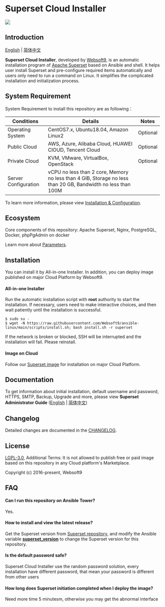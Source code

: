 # Superset Cloud Installer

![](https://libs.websoft9.com/common/websott9-cloud-installer.png) 

## Introduction

[English](/README.md) | [简体中文](/README_zh.md)  

**Superset Cloud Installer**, developed by [Websoft9](https://www.websoft9.com), is an automatic installation program of [Apache Superset](https://superset.apache.org/) based on Ansible and shell. It helps user install Superset and pre-configure required items automatically and users only need to run a command on Linux. It simplifies the complicated installation and initialization process.  

## System Requirement

System Requirement to install this repository are as following：

| Conditions       | Details                               | Notes                |
| -------------- | ----------------------------------- | -------------------- |
| Operating System   | CentOS7.x, Ubuntu18.04, Amazon Linux2 | Optional                 |
| Public Cloud     | AWS, Azure, Alibaba Cloud, HUAWEI ClOUD, Tencent Cloud    | Optional                 |
| Private Cloud     | KVM, VMware, VirtualBox, OpenStack    | Optional                 |
| Server Configuration | vCPU no less than 2 core, Memory no less than 4 GIB, Storage no less than 20 GB, Bandwidth no less than 100M ||

To learn more information, please view [Installation & Configuration](https://superset.apache.org/installation.html).

## Ecosystem

Core components of this repository: Apache Superset, Nginx, PostgreSQL, Docker, phpPgAdmin on docker

Learn more about [Parameters](/docs/stack-components.md).

## Installation

You can install it by All-in-one Installer. In addition, you can deploy image published on major Cloud Platform by Websoft9.

#### All-in-one Installer

Run the automatic installation script with **root** authority to start the installation. If necessary, users need to make interactive choices, and then wait patiently until the installation is successful.

```
$ sudo su -
$ wget -N https://raw.githubusercontent.com/Websoft9/ansible-linux/main/scripts/install.sh; bash install.sh -r superset
```

If the network is broken or blocked, SSH will be interrupted and the installation will fail. Please reinstall.

#### Image on Cloud 

Follow our [Superset image](https://apps.websoft9.com/superset) for installation on major Cloud Platform.

## Documentation

To get information about initial installation, default username and password, HTTPS, SMTP, Backup, Upgrade and more, please view **Superset Administrator Guide** ([English](https://support.websoft9.com/docs/superset) | [简体中文](https://support.websoft9.com/docs/superset/zh))

## Changelog

Detailed changes are documented in the [CHANGELOG](/CHANGELOG.md).

## License

[LGPL-3.0](/License.md), Additional Terms: It is not allowed to publish free or paid image based on this repository in any Cloud platform's Marketplace.

Copyright (c) 2016-present, Websoft9

## FAQ

#### Can I run this repository on Ansible Tower? 

Yes.

#### How to install and view the latest release?

Get the Superset version from [Superset repository](https://github.com/apache/incubator-superset/releases), and modify the Ansible variable **[superset_version](/roles/ansible/superset/defaults/main.yml)** to change the Superset version for this repository. 

#### Is the default password safe?

Superset Cloud Installer use the random password solution, every installation have different password, that mean your password is different from other users

#### How long does Superset initiation completed when I deploy the image?

Need more time 5 minutesm, otherwise you may get the abnormal interface
